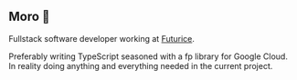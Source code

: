 ## Moro 👋

Fullstack software developer working at [Futurice](https://futurice.com/).

Preferably writing TypeScript seasoned with a fp library for Google Cloud. In reality doing anything and everything needed in the current project.
<!--
**vade123/vade123** is a ✨ _special_ ✨ repository because its `README.md` (this file) appears on your GitHub profile.

Here are some ideas to get you started:

- 🔭 I’m currently working on ...
- 🌱 I’m currently learning ...
- 👯 I’m looking to collaborate on ...
- 🤔 I’m looking for help with ...
- 💬 Ask me about ...
- 📫 How to reach me: ...
- 😄 Pronouns: ...
- ⚡ Fun fact: ...
-->
